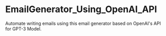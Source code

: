 # EmailGenerator_Using_OpenAI_API
Automate writing emails using this email generator based on OpenAI's API for GPT-3 Model.
